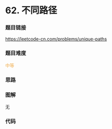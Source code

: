 # 62. 不同路径

### 题目链接

https://leetcode-cn.com/problems/unique-paths

### 题目难度

<font color=#F0AD4E>中等</font>

### 思路



### 图解

无

### 代码

```python
```